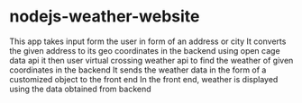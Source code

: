 # nodejs-weather-website
This app takes input form the user in form of an address or city
It converts the given address to its geo coordinates in the backend using open cage data api
it then user virtual crossing weather api to find the weather of given coordinates in the backend
It sends the weather data in the form of a customized object to the front end
In the front end, weather is displayed using the data obtained from backend
